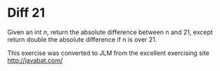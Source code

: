 
# Diff 21 #
Given an int n, return the absolute difference between n and 21,
except return double the absolute difference if n is over 21.

This exercise was converted to JLM from the excellent exercising site http://javabat.com/

